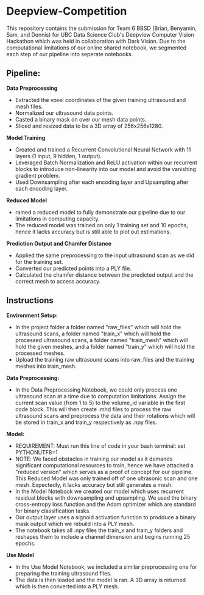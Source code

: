 # Deepview-Competition

This repository contains the submission for Team 6 BBSD (Brian, Benyamin, Sam, and Dennis) for UBC Data Science Club's Deepview Computer Vision Hackathon which was held in collaboration with Dark Vision. Due to the computational limitations of our online shared notebook, we segmented each step of our pipeline into seperate notebooks.

## Pipeline: 
**Data Preprocessing** 
- Extracted the voxel coordinates of the given training ultrasound and mesh files.
- Normalized our ultrasound data points.
- Casted a binary mask on over our mesh data points.
- Sliced and resized data to be a 3D array of 256x256x1280.
  
**Model Training**
- Created and trained a Recurrent Convolutional Neural Network with 11 layers (1 input, 9 hidden, 1 output).
- Leveraged Batch Normalization and ReLU activation within our recurrent blocks to introduce non-linearity into our model and avoid the vanishing gradient problem.
- Used Downsampling after each encoding layer and Upsampling after each encoding layer.

**Reduced Model**
- rained a reduced model to fully demonstrate our pipeline due to our limitations in computing capacity.
- The reduced model was trained on only 1 training set and 10 epochs, hence it lacks accuracy but is still able to plot out estimations.
  
**Prediction Output and Chamfer Distance**
- Applied the same preprocessing to the input ultrasound scan as we did for the training set.
- Converted our predicted points into a PLY file.
- Calculated the chamfer distance between the predicted output and the correct mesh to access accuracy.

## Instructions
**Environment Setup:** 
- In the project folder a folder named "raw_files" which will hold the ultrasound scans,  a folder named "train_x" which will hold the processed ultrasound scans, a folder named "train_mesh" which will hold the given meshes, and a folder named "train_y" which will hold the processed meshes.
- Upload the training raw ultrasound scans into raw_files and the training meshes into train_mesh.

**Data Preprocessing:**
- In the Data Preprocessing Notebook, we could only process one ultrasound scan at a time due to computation limitations. Assign the current scan value (from 1 to 5) to the volume_id variable in the first code block. This will then create .mhd files to process the raw ultrasound scans and preprocess the data and their rotations which will be stored in train_x and train_y respectively as .npy files.

**Model:**
- REQUIREMENT: Must run this line of code in your bash terminal: set PYTHONUTF8=1
- NOTE: We faced obstacles in training our model as it demands significant computational resources to train, hence we have attached a "reduced version" which serves as a proof of concept for our pipeline. This Reduced Model was only trained off of one ultrasonic scan and one mesh. Expectedly, it lacks accuracy but still generates a mesh.
- In the Model Notebook we created our model which uses recurrent residual blocks with downsampling and upsampling. We used the binary cross-entropy loss function and the Adam optimizer which are standard for binary classification tasks.
- Our output layer uses a signoid activation function to prodduce a binary mask output which we rebuild into a PLY mesh.
- The notebook takes all .npy files the train_x and train_y folders and reshapes them to include a channel dimension and begins running 25 epochs.
  
**Use Model**
- In the Use Model Notebook, we included a similar preprocessing one for preparing the training ultrasound files.
- The data is then loaded and the model is ran. A 3D array is returned which is then converted into a PLY mesh.
